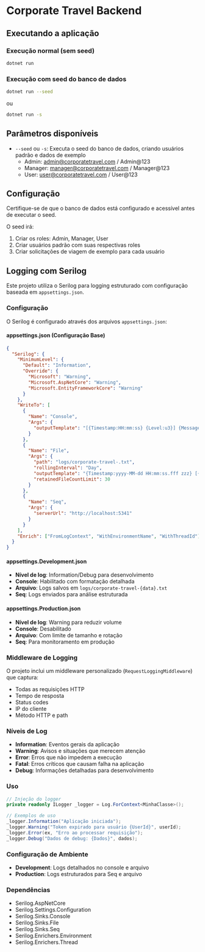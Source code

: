 # Corporate Travel Backend

## Executando a aplicação

### Execução normal (sem seed)
```bash
dotnet run
```

### Execução com seed do banco de dados
```bash
dotnet run --seed
```
ou
```bash
dotnet run -s
```

## Parâmetros disponíveis

- `--seed` ou `-s`: Executa o seed do banco de dados, criando usuários padrão e dados de exemplo
  - Admin: admin@corporatetravel.com / Admin@123
  - Manager: manager@corporatetravel.com / Manager@123
  - User: user@corporatetravel.com / User@123

## Configuração

Certifique-se de que o banco de dados está configurado e acessível antes de executar o seed.

O seed irá:
1. Criar os roles: Admin, Manager, User
2. Criar usuários padrão com suas respectivas roles
3. Criar solicitações de viagem de exemplo para cada usuário 

## Logging com Serilog

Este projeto utiliza o Serilog para logging estruturado com configuração baseada em `appsettings.json`.

### Configuração

O Serilog é configurado através dos arquivos `appsettings.json`:

#### appsettings.json (Configuração Base)
```json
{
  "Serilog": {
    "MinimumLevel": {
      "Default": "Information",
      "Override": {
        "Microsoft": "Warning",
        "Microsoft.AspNetCore": "Warning",
        "Microsoft.EntityFrameworkCore": "Warning"
      }
    },
    "WriteTo": [
      {
        "Name": "Console",
        "Args": {
          "outputTemplate": "[{Timestamp:HH:mm:ss} {Level:u3}] {Message:lj} {Properties:j}{NewLine}{Exception}"
        }
      },
      {
        "Name": "File",
        "Args": {
          "path": "logs/corporate-travel-.txt",
          "rollingInterval": "Day",
          "outputTemplate": "{Timestamp:yyyy-MM-dd HH:mm:ss.fff zzz} [{Level:u3}] {Message:lj} {Properties:j}{NewLine}{Exception}",
          "retainedFileCountLimit": 30
        }
      },
      {
        "Name": "Seq",
        "Args": {
          "serverUrl": "http://localhost:5341"
        }
      }
    ],
    "Enrich": ["FromLogContext", "WithEnvironmentName", "WithThreadId"]
  }
}
```

#### appsettings.Development.json
- **Nível de log**: Information/Debug para desenvolvimento
- **Console**: Habilitado com formatação detalhada
- **Arquivo**: Logs salvos em `logs/corporate-travel-{data}.txt`
- **Seq**: Logs enviados para análise estruturada

#### appsettings.Production.json
- **Nível de log**: Warning para reduzir volume
- **Console**: Desabilitado
- **Arquivo**: Com limite de tamanho e rotação
- **Seq**: Para monitoramento em produção

### Middleware de Logging

O projeto inclui um middleware personalizado (`RequestLoggingMiddleware`) que captura:
- Todas as requisições HTTP
- Tempo de resposta
- Status codes
- IP do cliente
- Método HTTP e path

### Níveis de Log

- **Information**: Eventos gerais da aplicação
- **Warning**: Avisos e situações que merecem atenção
- **Error**: Erros que não impedem a execução
- **Fatal**: Erros críticos que causam falha na aplicação
- **Debug**: Informações detalhadas para desenvolvimento

### Uso

```csharp
// Injeção do logger
private readonly ILogger _logger = Log.ForContext<MinhaClasse>();

// Exemplos de uso
_logger.Information("Aplicação iniciada");
_logger.Warning("Token expirado para usuário {UserId}", userId);
_logger.Error(ex, "Erro ao processar requisição");
_logger.Debug("Dados de debug: {Dados}", dados);
```

### Configuração de Ambiente

- **Development**: Logs detalhados no console e arquivo
- **Production**: Logs estruturados para Seq e arquivo

### Dependências

- Serilog.AspNetCore
- Serilog.Settings.Configuration
- Serilog.Sinks.Console
- Serilog.Sinks.File
- Serilog.Sinks.Seq
- Serilog.Enrichers.Environment
- Serilog.Enrichers.Thread 